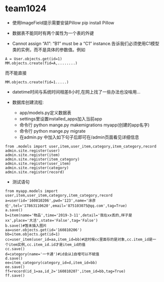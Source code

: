 # team1024

 - 使用ImageField提示需要安装Pillow  pip install Pillow

 - 数据表不能同时有两个属性为一个表的外键

 - Cannot assign “A1”: “B1” must be a “C1” instance.告诉我们必须使用C1模型类的实例，而不是具体的参数值。例如
```
A = User.objects.get(id=1)
MM.objects.create(fid=A,........)
```
而不能直接
```
MM.objects.create(fid=1.....)
```
- datetime时间与系统时间相差8小时,在网上找了一些办法也没啥用...

- 数据库创建流程:
  - app/models.py定义数据表
  - settings里设置installed_apps加入当前app
  - 命令行 python mange.py makemigrations myapp(创建的app名字)
  - 命令行 python mange.py migrate
  - 在admin.py 中加入如下句子后即可在/admin页面看见详细信息
```
from .models import user,item,user_item,category,item_category,record
admin.site.register(user)
admin.site.register(item)
admin.site.register(item_category)
admin.site.register(user_item)
admin.site.register(category)
admin.site.register(record)
```
  

 - 测试语句
 ```
from myapp.models import user,item,user_item,category,item_category,record
a=user(id='160810206',pwd='123',name='涂彦伦',tel='17863110620',email='875103075@qq.com',tag=True)
a.save()
b=item(name='物品',time='2019-3-11',detail='我在xx丢的,样子是xx',place='大活',state='False',tag='False')
b.save()#暂未插入图片
aa=user.objects.get(id='160810206')
bb=item.objects.get(id=1)
cc=user_item(user_id=aa,item_id=bb)#这时候cc里面存的是对象,cc.item_id是一个item实例,cc.item_id.id才是item_id的值
cc.save()
d=category(name='一卡通')#id会从1自增可以不赋值
d.save()
ee=item_category(category_id=d,item_id=bb)
ee.save()
ff=record(id_1=aa,id_2='160810207',item_id=bb,tag=True)
ff.save()
```
